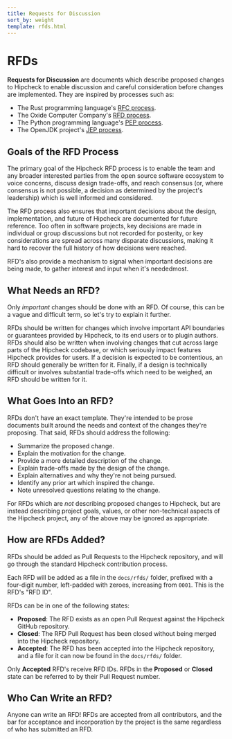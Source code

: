 ```yaml
---
title: Requests for Discussion
sort_by: weight
template: rfds.html
---
```


# RFDs

__Requests for Discussion__ are documents which describe proposed changes to
Hipcheck to enable discussion and careful consideration before changes are
implemented. They are inspired by processes such as:

- The Rust programming language's [RFC process][rust_rfc].
- The Oxide Computer Company's [RFD process][oxide_rfd].
- The Python programming language's [PEP process][python_pep].
- The OpenJDK project's [JEP process][openjdk_jep].

## Goals of the RFD Process

The primary goal of the Hipcheck RFD process is to enable the team and any
broader interested parties from the open source software ecosystem to
voice concerns, discuss design trade-offs, and reach consensus (or, where
consensus is not possible, a decision as determined by the project's
leadership) which is well informed and considered.

The RFD process also ensures that important decisions about the design,
implementation, and future of Hipcheck are documented for future reference.
Too often in software projects, key decisions are made in individual or
group discussions but not recorded for posterity, or key considerations
are spread across many disparate discussions, making it hard to recover the
full history of how decisions were reached.

RFD's also provide a mechanism to signal when important decisions are
being made, to gather interest and input when it's neededmost.

## What Needs an RFD?

Only _important_ changes should be done with an RFD. Of course, this can
be a vague and difficult term, so let's try to explain it further.

RFDs should be written for changes which involve important API boundaries
or guarantees provided by Hipcheck, to its end users or to plugin authors.
RFDs should also be written when involving changes that cut across large
parts of the Hipcheck codebase, or which seriously impact features Hipcheck
provides for users. If a decision is expected to be contentious, an RFD
should generally be written for it. Finally, if a design is technically
difficult or involves substantial trade-offs which need to be weighed,
an RFD should be written for it.

## What Goes Into an RFD?

RFDs don't have an exact template. They're intended to be prose documents
built around the needs and context of the changes they're proposing.
That said, RFDs should address the following:

- Summarize the proposed change.
- Explain the motivation for the change.
- Provide a more detailed description of the change.
- Explain trade-offs made by the design of the change.
- Explain alternatives and why they're not being pursued.
- Identify any prior art which inspired the change.
- Note unresolved questions relating to the change.

For RFDs which are _not_ describing proposed changes to Hipcheck, but are
instead describing project goals, values, or other non-technical aspects
of the Hipcheck project, any of the above may be ignored as appropriate.

## How are RFDs Added?

RFDs should be added as Pull Requests to the Hipcheck repository, and
will go through the standard Hipcheck contribution process.

Each RFD will be added as a file in the `docs/rfds/` folder, prefixed
with a four-digit number, left-padded with zeroes, increasing from `0001`.
This is the RFD's "RFD ID".

RFDs can be in one of the following states:

- __Proposed__: The RFD exists as an open Pull Request against the Hipcheck
  GitHub repository.
- __Closed__: The RFD Pull Request has been closed without being merged into
  the Hipcheck repository.
- __Accepted__: The RFD has been accepted into the Hipcheck repository, and
  a file for it can now be found in the `docs/rfds/` folder.

Only __Accepted__ RFD's receive RFD IDs. RFDs in the __Proposed__ or
__Closed__ state can be referred to by their Pull Request number.

## Who Can Write an RFD?

Anyone can write an RFD! RFDs are accepted from all contributors, and the
bar for acceptance and incorporation by the project is the same regardless
of who has submitted an RFD.

[rust_rfc]: https://rust-lang.github.io/rfcs/
[oxide_rfd]: https://rfd.shared.oxide.computer/
[python_pep]: https://peps.python.org/
[openjdk_jep]: https://openjdk.org/jeps/0
